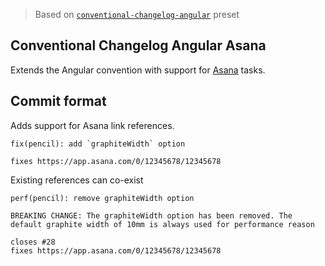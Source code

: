 > Based on [`conventional-changelog-angular`](https://github.com/conventional-changelog/conventional-changelog/tree/master/packages/conventional-changelog-angular) preset

## Conventional Changelog Angular Asana

Extends the Angular convention with support for [Asana](http://asana.com/) tasks.

## Commit format

Adds support for Asana link references.

```
fix(pencil): add `graphiteWidth` option

fixes https://app.asana.com/0/12345678/12345678
```

Existing references can co-exist

```
perf(pencil): remove graphiteWidth option

BREAKING CHANGE: The graphiteWidth option has been removed. The default graphite width of 10mm is always used for performance reason

closes #28
fixes https://app.asana.com/0/12345678/12345678
```
